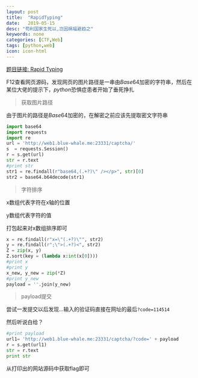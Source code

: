 ```yaml
---
layout: post
title:  "RapidTyping"
date:   2019-05-15
desc: "苟利国家生死以,岂因祸福避趋之"
keywords: none
categories: [CTF,Web]
tags: [python,web]
icon: icon-html
---
```


[题目链接: Rapid Typing](http://123.207.149.64:23331/captcha/)

F12查看网页源码，发现网页的图片路径是一串由$Base64$加密的字符串，然后在某位大佬的提示下，$python$恐惧症患者开始了垂死挣扎

> 获取图片路径

由于图片的路径是$Base64$加密的，在解密之前应该先提取密文字符串

``` python
import base64
import requests
import re
url = 'http://web1.blue-whale.me:23331/captcha/'
s  = requests.Session()
r = s.get(url)
str = r.text
#print str
str1 = re.findall(r"base64,(.+?)\" /></p>", str)[0]
str2 = base64.b64decode(str1)
```

> 字符排序

x数组代表字符在x轴的位置

y数组代表字符的值

打包起来对x数组排序即可

``` python
x = re.findall(r"x=\"(.+?)\"", str2)
y = re.findall(r";\">(.+?)<", str2)
Z = zip(x, y)
Z.sort(key = (lambda x:int(x[0])))
#print x
#print y
x_new, y_new = zip(*Z)
#print y_new
payload = ''.join(y_new)
```

> payload提交

尝试一发提交以后发现...输入的验证码直接在网址的最后`?code=114514`

然后听说白给？

```python
#print payload
url1= 'http://web1.blue-whale.me:23331/captcha/?code=' + payload
r = s.get(url1)
str = r.text
print str
```

从打印出的网站源码中获取flag即可